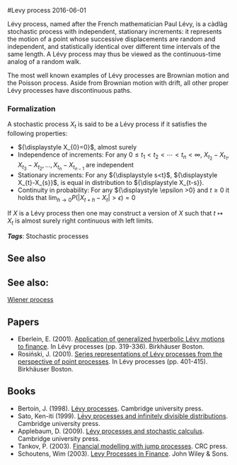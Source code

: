 
#Levy process
2016-06-01

Lévy process, named after the French mathematician Paul Lévy, is a càdlàg stochastic process with independent, stationary increments: it represents the motion of a point whose successive displacements are random and independent, and statistically identical over different time intervals of the same length. A Lévy process may thus be viewed as the continuous-time analog of a random walk.

The most well known examples of Lévy processes are Brownian motion and the Poisson process. Aside from Brownian motion with drift, all other proper Lévy processes have discontinuous paths.

### Formalization

A stochastic process $X_t$ is said to be a Lévy process if it satisfies the following properties:
* ${\displaystyle X_{0}=0\}$, almost surely
* Independence of increments: For any ${\displaystyle 0\leq t_{1}<t_{2}<\cdots <t_{n}<\infty }$, ${\displaystyle X_{t_{2}}-X_{t_{1}},X_{t_{3}}-X_{t_{2}},\dots ,X_{t_{n}}-X_{t_{n-1}}}$ are independent
* Stationary increments: For any ${\displaystyle s<t\}$, ${\displaystyle X_{t}-X_{s}\}$, is equal in distribution to ${\displaystyle X_{t-s}}.
* Continuity in probability: For any ${\displaystyle \epsilon >0} and ${\displaystyle t\geq 0}$ it holds that ${\displaystyle \lim _{h\rightarrow 0}P(|X_{t+h}-X_{t}|>\epsilon )=0}$

If ${\displaystyle X}$ is a Lévy process then one may construct a version of ${\displaystyle X}$ such that ${\displaystyle t\mapsto X_{t}}$ is almost surely right continuous with left limits.

***Tags***: Stochastic processes

## See also
## See also:
[Wiener process](/wiener_process)
## Papers
* Eberlein, E. (2001). [Application of generalized hyperbolic Lévy motions to finance](http://citeseerx.ist.psu.edu/viewdoc/download?doi=10.1.1.469.5237&rep=rep1&type=pdf). In Lévy processes (pp. 319-336). Birkhäuser Boston.
* Rosiński, J. (2001). [Series representations of Lévy processes from the perspective of point processes](http://citeseerx.ist.psu.edu/viewdoc/download?doi=10.1.1.606.8241&rep=rep1&type=pdf). In Lévy processes (pp. 401-415). Birkhäuser Boston.

## Books
* Bertoin, J. (1998). [Lévy processes](https://www.goodreads.com/book/show/5109634-livy-processes). Cambridge university press.
* Sato, Ken-iti (1999). [Lévy processes and infinitely divisible distributions](https://www.goodreads.com/book/show/1197049.Levy_Processes_and_Infinitely_Divisible_Distributions). Cambridge university press.
* Applebaum, D. (2009). [Lévy processes and stochastic calculus](https://www.goodreads.com/book/show/796448.Levy_Processes_and_Stochastic_Calculus). Cambridge university press.
* Tankov, P. (2003). [Financial modelling with jump processes](https://www.goodreads.com/book/show/342669.Financial_Modelling_with_Jump_Processes). CRC press.
* Schoutens, Wim (2003). [Levy Processes in Finance](https://www.goodreads.com/book/show/16784702-levy-processes-in-finance). John Wiley & Sons.


